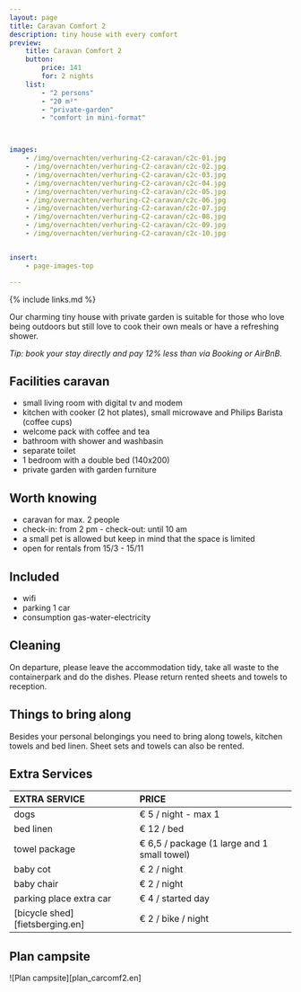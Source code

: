 ```yaml
---
layout: page
title: Caravan Comfort 2
description: tiny house with every comfort
preview:
    title: Caravan Comfort 2
    button:
        price: 141
        for: 2 nights
    list:
        - "2 persons"
        - "20 m²"
        - "private-garden"
        - "comfort in mini-format"



images:
    - /img/overnachten/verhuring-C2-caravan/c2c-01.jpg
    - /img/overnachten/verhuring-C2-caravan/c2c-02.jpg
    - /img/overnachten/verhuring-C2-caravan/c2c-03.jpg
    - /img/overnachten/verhuring-C2-caravan/c2c-04.jpg
    - /img/overnachten/verhuring-C2-caravan/c2c-05.jpg
    - /img/overnachten/verhuring-C2-caravan/c2c-06.jpg
    - /img/overnachten/verhuring-C2-caravan/c2c-07.jpg
    - /img/overnachten/verhuring-C2-caravan/c2c-08.jpg
    - /img/overnachten/verhuring-C2-caravan/c2c-09.jpg
    - /img/overnachten/verhuring-C2-caravan/c2c-10.jpg


insert:
    - page-images-top

---
```


{% include links.md %}

Our charming tiny house with private garden is suitable for those who love being outdoors but still love to cook their own meals or have a refreshing shower.

*Tip: book your stay directly and pay 12% less than via Booking or AirBnB.*

## Facilities caravan

- small living room with digital tv and modem
- kitchen with cooker (2 hot plates), small microwave and Philips Barista (coffee cups)
- welcome pack with coffee and tea
- bathroom with shower and washbasin
- separate toilet
- 1 bedroom with a double bed (140x200)
- private garden with garden furniture

## Worth knowing

- caravan for max. 2 people
- check-in: from 2 pm - check-out: until 10 am
- a small pet is allowed but keep in mind that the space is limited
- open for rentals from 15/3 - 15/11

## Included
- wifi
- parking 1 car
- consumption gas-water-electricity


## Cleaning
On departure, please leave the accommodation tidy, take all waste to the containerpark and do the dishes. Please return rented sheets and towels to reception.


## Things to bring along
Besides your personal belongings you need to bring along towels, kitchen towels and bed linen.
Sheet sets and towels can also be rented.


## Extra Services

EXTRA SERVICE            | PRICE
:-------------------|:-----------|
dogs               | € 5 / night - max 1
bed linen        | € 12 / bed
towel package       | € 6,5 / package (1 large and 1 small towel)
baby cot          | € 2 / night
baby chair         | € 2 / night
parking place extra car  | € 4 / started day
[bicycle shed][fietsberging.en]| € 2 / bike / night


## Plan campsite

![Plan campsite][plan_carcomf2.en]
